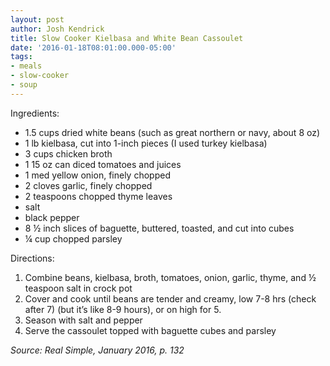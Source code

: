 ```yaml
---
layout: post
author: Josh Kendrick
title: Slow Cooker Kielbasa and White Bean Cassoulet
date: '2016-01-18T08:01:00.000-05:00'
tags:
- meals
- slow-cooker
- soup
---
```


Ingredients:
* 1.5 cups dried white beans (such as great northern or navy, about 8 oz)
* 1 lb kielbasa, cut into 1-inch pieces (I used turkey kielbasa)
* 3 cups chicken broth
* 1 15 oz can diced tomatoes and juices
* 1 med yellow onion, finely chopped
* 2 cloves garlic, finely chopped
* 2 teaspoons chopped thyme leaves
* salt
* black pepper
* 8 ½ inch slices of baguette, buttered, toasted, and cut into cubes
* ¼ cup chopped parsley

Directions:
1. Combine beans, kielbasa, broth, tomatoes, onion, garlic, thyme, and ½ teaspoon salt in crock pot
2. Cover and cook until beans are tender and creamy, low 7-8 hrs (check after 7) (but it’s like 8-9 hours), or on high for 5.
3. Season with salt and pepper
4. Serve the cassoulet topped with baguette cubes and parsley

*Source: Real Simple, January 2016, p. 132*
